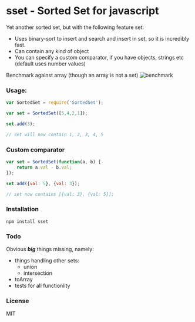 # sset - Sorted Set for javascript

Yet another sorted set, but with the following feature set:

- Uses binary-sort to insert and search and insert in set, so it is incredibly fast.
- Can contain any kind of object
- You can specify a custom comparator, if you have objects, strings etc (default uses number values)

Benchmark against array (though an array is not a set)
![benchmark](http://f.cl.ly/items/2Q0d1b2y47290q3r0809/Screen%20Shot%202013-05-22%20at%201.58.46%20AM.png)

### Usage:

```javascript
var SortedSet = require('SortedSet');

var set = SortedSet([5,4,2,1]);

set.add(3);

// set will now contain 1, 2, 3, 4, 5
```

### Custom comparator

```javascript
var set = SortedSet(function(a, b) {
    return a.val - b.val;
});

set.add({val: 5}, {val: 3});

// set now contains [{val: 3}, {val: 5}];
```

### Installation

    npm install sset

### Todo

Obvious ***big*** things missing, namely:

- things handling other sets:
  - union
  - intersection
- toArray
- tests for all functionlity

### License

MIT
